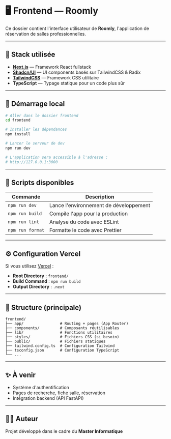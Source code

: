 # 🖥️ Frontend — Roomly

Ce dossier contient l'interface utilisateur de **Roomly**, l'application de réservation de salles professionnelles.

---

## 🧱 Stack utilisée

- **[Next.js](https://nextjs.org/)** — Framework React fullstack
- **[Shadcn/UI](https://ui.shadcn.dev/)** — UI components basés sur TailwindCSS & Radix
- **[TailwindCSS](https://tailwindcss.com/)** — Framework CSS utilitaire
- **TypeScript** — Typage statique pour un code plus sûr

---

## 🚀 Démarrage local

```bash
# Aller dans le dossier frontend
cd frontend

# Installer les dépendances
npm install

# Lancer le serveur de dev
npm run dev

# L'application sera accessible à l'adresse :
# http://127.0.0.1:3000
```

---

## 🔧 Scripts disponibles

| Commande         | Description                            |
| ---------------- | -------------------------------------- |
| `npm run dev`    | Lance l'environnement de développement |
| `npm run build`  | Compile l'app pour la production       |
| `npm run lint`   | Analyse du code avec ESLint            |
| `npm run format` | Formatte le code avec Prettier         |

---

## ⚙️ Configuration Vercel

Si vous utilisez [Vercel](https://vercel.com/) :

- **Root Directory** : `frontend/`
- **Build Command** : `npm run build`
- **Output Directory** : `.next`

---

## 📁 Structure (principale)

```
frontend/
├── app/                # Routing + pages (App Router)
├── components/         # Composants réutilisables
├── lib/                # Fonctions utilitaires
├── styles/             # Fichiers CSS (si besoin)
├── public/             # Fichiers statiques
├── tailwind.config.ts  # Configuration Tailwind
├── tsconfig.json       # Configuration TypeScript
└── ...
```

---

## ✨ À venir

- Système d'authentification
- Pages de recherche, fiche salle, réservation
- Intégration backend (API FastAPI)

---

## 👨‍💻 Auteur

Projet développé dans le cadre du **Master Informatique**
